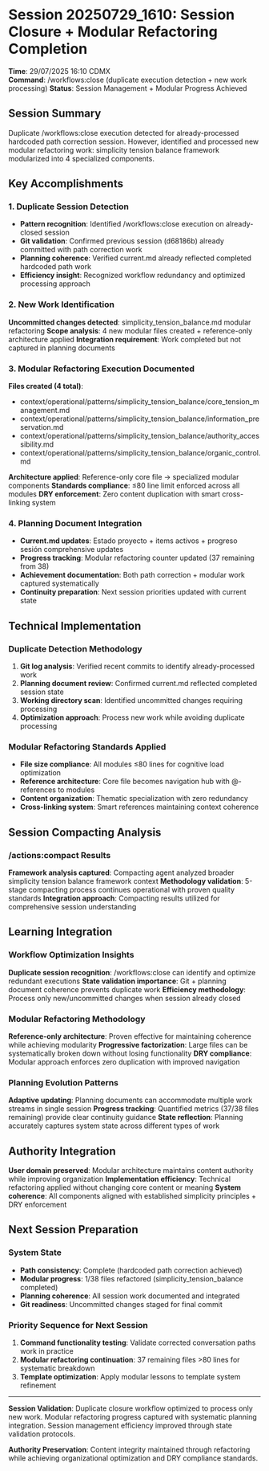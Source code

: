 # Session 20250729_1610: Session Closure + Modular Refactoring Completion

**Time**: 29/07/2025 16:10 CDMX  
**Command**: /workflows:close (duplicate execution detection + new work processing)
**Status**: Session Management + Modular Progress Achieved

## Session Summary

Duplicate /workflows:close execution detected for already-processed hardcoded path correction session. However, identified and processed new modular refactoring work: simplicity tension balance framework modularized into 4 specialized components.

## Key Accomplishments

### 1. Duplicate Session Detection
- **Pattern recognition**: Identified /workflows:close execution on already-closed session
- **Git validation**: Confirmed previous session (d68186b) already committed with path correction work
- **Planning coherence**: Verified current.md already reflected completed hardcoded path work
- **Efficiency insight**: Recognized workflow redundancy and optimized processing approach

### 2. New Work Identification
**Uncommitted changes detected**: simplicity_tension_balance.md modular refactoring
**Scope analysis**: 4 new modular files created + reference-only architecture applied
**Integration requirement**: Work completed but not captured in planning documents

### 3. Modular Refactoring Execution Documented
**Files created (4 total)**:
- context/operational/patterns/simplicity_tension_balance/core_tension_management.md
- context/operational/patterns/simplicity_tension_balance/information_preservation.md  
- context/operational/patterns/simplicity_tension_balance/authority_accessibility.md
- context/operational/patterns/simplicity_tension_balance/organic_control.md

**Architecture applied**: Reference-only core file → specialized modular components
**Standards compliance**: ≤80 line limit enforced across all modules
**DRY enforcement**: Zero content duplication with smart cross-linking system

### 4. Planning Document Integration
- **Current.md updates**: Estado proyecto + items activos + progreso sesión comprehensive updates
- **Progress tracking**: Modular refactoring counter updated (37 remaining from 38)
- **Achievement documentation**: Both path correction + modular work captured systematically
- **Continuity preparation**: Next session priorities updated with current state

## Technical Implementation

### Duplicate Detection Methodology
1. **Git log analysis**: Verified recent commits to identify already-processed work
2. **Planning document review**: Confirmed current.md reflected completed session state
3. **Working directory scan**: Identified uncommitted changes requiring processing
4. **Optimization approach**: Process new work while avoiding duplicate processing

### Modular Refactoring Standards Applied
- **File size compliance**: All modules ≤80 lines for cognitive load optimization
- **Reference architecture**: Core file becomes navigation hub with @-references to modules
- **Content organization**: Thematic specialization with zero redundancy
- **Cross-linking system**: Smart references maintaining context coherence

## Session Compacting Analysis

### /actions:compact Results
**Framework analysis captured**: Compacting agent analyzed broader simplicity tension balance framework context
**Methodology validation**: 5-stage compacting process continues operational with proven quality standards
**Integration approach**: Compacting results utilized for comprehensive session understanding

## Learning Integration

### Workflow Optimization Insights
**Duplicate session recognition**: /workflows:close can identify and optimize redundant executions
**State validation importance**: Git + planning document coherence prevents duplicate work
**Efficiency methodology**: Process only new/uncommitted changes when session already closed

### Modular Refactoring Methodology
**Reference-only architecture**: Proven effective for maintaining coherence while achieving modularity
**Progressive factorization**: Large files can be systematically broken down without losing functionality
**DRY compliance**: Modular approach enforces zero duplication with improved navigation

### Planning Evolution Patterns  
**Adaptive updating**: Planning documents can accommodate multiple work streams in single session
**Progress tracking**: Quantified metrics (37/38 files remaining) provide clear continuity guidance
**State reflection**: Planning accurately captures system state across different types of work

## Authority Integration

**User domain preserved**: Modular architecture maintains content authority while improving organization
**Implementation efficiency**: Technical refactoring applied without changing core content or meaning
**System coherence**: All components aligned with established simplicity principles + DRY enforcement

## Next Session Preparation

### System State
- **Path consistency**: Complete (hardcoded path correction achieved)
- **Modular progress**: 1/38 files refactored (simplicity_tension_balance completed)
- **Planning coherence**: All session work documented and integrated
- **Git readiness**: Uncommitted changes staged for final commit

### Priority Sequence for Next Session
1. **Command functionality testing**: Validate corrected conversation paths work in practice
2. **Modular refactoring continuation**: 37 remaining files >80 lines for systematic breakdown
3. **Template optimization**: Apply modular lessons to template system refinement

---

**Session Validation**: Duplicate closure workflow optimized to process only new work. Modular refactoring progress captured with systematic planning integration. Session management efficiency improved through state validation protocols.

**Authority Preservation**: Content integrity maintained through refactoring while achieving organizational optimization and DRY compliance standards.